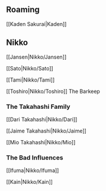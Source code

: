 ## Roaming

[[Kaden Sakurai|Kaden]]

## Nikko

[[Jansen|Nikko/Jansen]]

[[Sato|Nikko/Sato]]

[[Tami|Nikko/Tami]]

[[Toshiro|Nikko/Toshiro]] The Barkeep

### The Takahashi Family

[[Dari Takahashi|Nikko/Dari]]

[[Jaime Takahashi|Nikko/Jaime]]

[[Mio Takahashi|Nikko/Mio]]

### The Bad Influences

[[Ifuma|Nikko/Ifuma]]

[[Kain|Nikko/Kain]]